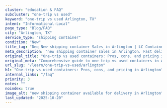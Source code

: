 ```yaml
---
cluster: "education & FAQ"
subcluster: "one-trip vs used"
keyword: "one-trip vs used Arlington, TX"
intent: "Informational-Local"
page_type: "Blog/FAQ"
city: "Arlington, TX"
service_type: "shipping container"
condition: "New"
title_tag: "Deq New shipping container Sales in Arlington | LC Container"
meta_description: "new shipping container sales in Arlington. Fast delivery, competitive pricing. Serving one trip vs used area. Quote ID: COT. Call (214) 524-4168 for your free quote today."
original_title: "One-trip vs used containers: Pros, cons, and pricing in Arlington | LC Container"
original_meta: "Comprehensive guide to one-trip vs used containers in Arlington. Local since 2003. Call (214) 524-4168 for quotes."
url_slug: "/learn/one-trip-vs-used/arlington"
h1: "One-trip vs used containers: Pros, cons, and pricing in Arlington"
internal_links: "/faq"
priority: 3
notes: ""
noindex: true
image_alt: "new shipping container available for delivery in Arlington"
last_updated: "2025-10-20"
---
```


<!-- TODO: Add unique city/inventory copy, images, and internal links here. -->
